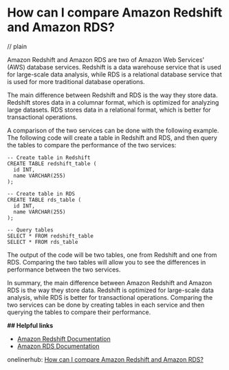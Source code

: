 # How can I compare Amazon Redshift and Amazon RDS?
// plain

Amazon Redshift and Amazon RDS are two of Amazon Web Services' (AWS) database services. Redshift is a data warehouse service that is used for large-scale data analysis, while RDS is a relational database service that is used for more traditional database operations.

The main difference between Redshift and RDS is the way they store data. Redshift stores data in a columnar format, which is optimized for analyzing large datasets. RDS stores data in a relational format, which is better for transactional operations.

A comparison of the two services can be done with the following example. The following code will create a table in Redshift and RDS, and then query the tables to compare the performance of the two services:

```
-- Create table in Redshift
CREATE TABLE redshift_table (
  id INT,
  name VARCHAR(255)
);

-- Create table in RDS
CREATE TABLE rds_table (
  id INT,
  name VARCHAR(255)
);

-- Query tables
SELECT * FROM redshift_table
SELECT * FROM rds_table
```

The output of the code will be two tables, one from Redshift and one from RDS. Comparing the two tables will allow you to see the differences in performance between the two services.

In summary, the main difference between Amazon Redshift and Amazon RDS is the way they store data. Redshift is optimized for large-scale data analysis, while RDS is better for transactional operations. Comparing the two services can be done by creating tables in each service and then querying the tables to compare their performance.

**## Helpful links**

- [Amazon Redshift Documentation](https://docs.aws.amazon.com/redshift/latest/mgmt/welcome.html)
- [Amazon RDS Documentation](https://docs.aws.amazon.com/AmazonRDS/latest/UserGuide/Welcome.html)

onelinerhub: [How can I compare Amazon Redshift and Amazon RDS?](https://onelinerhub.com/amazon-redshift/how-can-i-compare-amazon-redshift-and-amazon-rds)